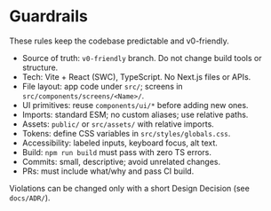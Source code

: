 # Guardrails

These rules keep the codebase predictable and v0-friendly.

- Source of truth: `v0-friendly` branch. Do not change build tools or structure.
- Tech: Vite + React (SWC), TypeScript. No Next.js files or APIs.
- File layout: app code under `src/`; screens in `src/components/screens/<Name>/`.
- UI primitives: reuse `components/ui/*` before adding new ones.
- Imports: standard ESM; no custom aliases; use relative paths.
- Assets: `public/` or `src/assets/` with relative imports.
- Tokens: define CSS variables in `src/styles/globals.css`.
- Accessibility: labeled inputs, keyboard focus, alt text.
- Build: `npm run build` must pass with zero TS errors.
- Commits: small, descriptive; avoid unrelated changes.
- PRs: must include what/why and pass CI build.

Violations can be changed only with a short Design Decision (see `docs/ADR/`).

